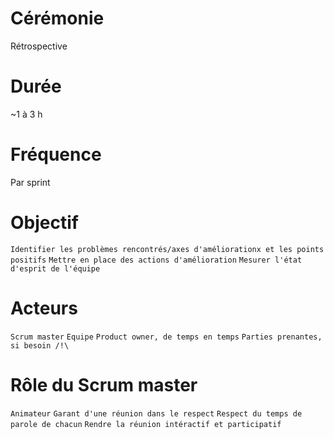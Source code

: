 # Cérémonie

Rétrospective

# Durée

~1 à 3 h

# Fréquence

Par sprint

# Objectif

`Identifier les problèmes rencontrés/axes d'améliorationx et les points positifs`
`Mettre en place des actions d'amélioration`
`Mesurer l'état d'esprit de l'équipe`

# Acteurs

`Scrum master`
`Equipe`
`Product owner, de temps en temps`
`Parties prenantes, si besoin /!\`

 # Rôle du Scrum master
 
`Animateur`
`Garant d'une réunion dans le respect`
`Respect du temps de parole de chacun`
`Rendre la réunion intéractif et participatif`
